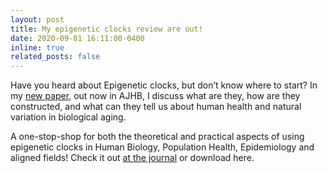 ```yaml
---
layout: post
title: My epigenetic clocks review are out!
date: 2020-09-01 16:11:00-0400
inline: true
related_posts: false
---
```


Have you heard about Epigenetic clocks, but don’t know where to start? In my [new paper](https://onlinelibrary.wiley.com/doi/abs/10.1002/ajhb.23488), out now in AJHB, I discuss what are they, how are they constructed, and what can they tell us about human health and natural variation in biological aging.

A one-stop-shop for both the theoretical and practical aspects of using epigenetic clocks in Human Biology, Population Health, Epidemiology and aligned fields! Check it out [at the journal](https://onlinelibrary.wiley.com/doi/abs/10.1002/ajhb.23488) or download here.

